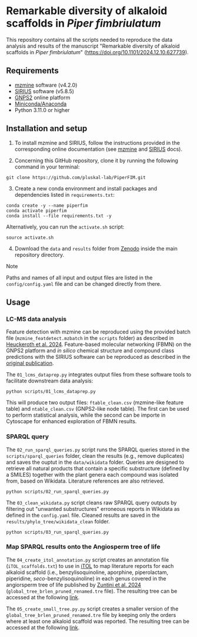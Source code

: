 # Remarkable diversity of alkaloid scaffolds in *Piper fimbriulatum*
This repository contains all the scripts needed to reproduce the data analysis and results of the manuscript "Remarkable diversity of alkaloid scaffolds in *Piper fimbriulatum*" (https://doi.org/10.1101/2024.12.10.627739).

## Requirements
- [mzmine](https://mzio.io/mzmine-news/) software (v4.2.0)
- [SIRIUS](https://bio.informatik.uni-jena.de/software/sirius/) software (v5.8.5)
- [GNPS2](https://gnps2.org/homepage) online platform
- [Miniconda/Anaconda](https://docs.conda.io/projects/conda/en/latest/user-guide/install/index.html)
- Python 3.11.0 or higher


## Installation and setup
1. To install mzmine and SIRIUS, follow the instructions provided in the corresponding online documentation (see [mzmine](https://mzmine.github.io/mzmine_documentation/index.html) and [SIRIUS](https://boecker-lab.github.io/docs.sirius.github.io/) docs).

2. Concerning this GitHub repository, clone it by running the following command in your terminal:
~~~
git clone https://github.com/pluskal-lab/PiperFIM.git
~~~

3. Create a new conda environment and install packages and dependencies listed in `requirements.txt`:
~~~
conda create -y --name piperfim
conda activate piperfim
conda install --file requirements.txt -y
~~~

Alternatively, you can run the `activate.sh` script:
~~~
source activate.sh
~~~

4. Download the `data` and `results` folder from [Zenodo](https://zenodo.org/records/14337379) inside the main repository directory.

> [!NOTE]
> Paths and names of all input and output files are listed in the `config/config.yaml` file and can be changed directly from there.

## Usage
### LC-MS data analysis
Feature detection with mzmine can be reproduced using the provided batch file (`mzmine_featdetect.mzbatch` in the `scripts` folder) as described in [Heuckeroth et al. 2024](https://www.nature.com/articles/s41596-024-00996-y). Feature-based molecular networking (FBMN) on the GNPS2 platform and _in silico_ chemical structure and compound class predictions with the SIRIUS software can be reproduced as described in the [original publication]([bioRchive_DOI](https://doi.org/10.1101/2024.12.10.627739)). 


The `01_lcms_dataprep.py` integrates output files from these software tools to facilitate downstream data analysis:
~~~
python scripts/01_lcms_dataprep.py
~~~
This will produce two output files: `ftable_clean.csv` (mzmine-like feature table) and `ntable_clean.csv` (GNPS2-like node table). The first can be used to perform statistical analysis, while the second can be importe in Cytoscape for enhanced exploration of FBMN results.


### SPARQL query
The `02_run_sparql_queries.py` script runs the SPARQL queries stored in the `scripts/sparql_queries` folder, clean the results (e.g., remove duplicates) and saves the ouptut in the `data/wikidata` folder. Queries are designed to retrieve all natural products that contain a specific substructure (defined by a SMILES) together with the plant genera each compound was isolated from, based on Wikidata. Literature references are also retrieved.
~~~
python scripts/02_run_sparql_queries.py
~~~

The `03_clean_wikidata.py` script cleans raw SPARQL query outputs by filtering out "unwanted substructures" erroneous reports in Wikidata as defined in the `config.yaml` file. Cleaned results are saved in the `results/phylo_tree/wikidata_clean` folder.

~~~
python scripts/03_run_sparql_queries.py
~~~

### Map SPARQL results onto the Angiosperm tree of life
The `04_create_itol_annotation.py` script creates an annotation file (`iTOL_scaffolds.txt`) to use in [iTOL](https://itol.embl.de/) to map literature reports for each alkaloid scaffold (i.e., benzylisoquinoline, aporphine, piperolactam, piperidine, _seco_-benzylisoquinoline) in each genus covered in the angiorsperm tree of life published by [Zuntini et al. 2024](https://www.nature.com/articles/s41586-024-07324-0) (`global_tree_brlen_pruned_renamed.tre` file). The resulting tree can be accessed at the following [link](https://itol.embl.de/tree/14723112167277531728383616).

The `05_create_small_tree.py.py` script creates a smaller version of the `global_tree_brlen_pruned_renamed.tre` file by keeping only the orders where at least one alkaloid scaffold was reported. The resulting tree can be accessed at the following [link](https://itol.embl.de/tree/14723112167224931731658296).
